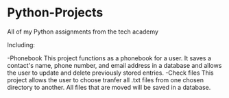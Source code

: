 # Python-Projects
All of my Python assignments from the tech academy

Including:

-Phonebook
This project functions as a phonebook for a user. It saves a contact's name, phone number, and email address in a database and allows the user to update and delete previously stored entries.
-Check files
This project allows the user to choose tranfer all .txt files from one chosen directory to another. All files that are moved will be saved in a database.
